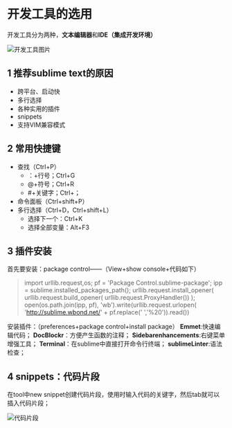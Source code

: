 ﻿# 开发工具的选用
开发工具分为两种，**文本编辑器**和**IDE（集成开发环境）**

![开发工具图片](http://wanlin-blog.oss-cn-hangzhou.aliyuncs.com/0.3.0.png)

## 1 推荐sublime text的原因
* 跨平台、启动快
* 多行选择
* 各种实用的插件
* snippets
* 支持VIM兼容模式

## 2 常用快捷键
* 查找（Ctrl+P）
    * ：+行号；Ctrl+G
    * @+符号；Ctrl+R
    * \#+关键字；Ctrl+；
* 命令面板（Ctrl+shift+P）
* 多行选择（Ctrl+D，Ctrl+shift+L）
    * 选择下一个：Ctrl+K
    * 选择全部变量：Alt+F3

## 3 插件安装
首先要安装：package control——（View+show console+代码如下）
>import urllib.request,os; pf = 'Package Control.sublime-package'; ipp = sublime.installed_packages_path(); urllib.request.install_opener( urllib.request.build_opener( urllib.request.ProxyHandler()) ); open(os.path.join(ipp, pf), 'wb').write(urllib.request.urlopen( 'http://sublime.wbond.net/' + pf.replace(' ','%20')).read())

安装插件：（preferences+package control+install package）
**Emmet**:快速编辑代码； 
**DocBlockr**：方便产生函数的注释； 
**Sidebarenhancements**:右键菜单增强工具； 
**Terminal**：在sublime中直接打开命令行终端； 
**sublimeLinter**:语法检查；

## 4 snippets：代码片段
在tool中new snippet创建代码片段，使用时输入代码的关键字，然后tab就可以插入代码片段；

![代码片段](http://wanlin-blog.oss-cn-hangzhou.aliyuncs.com/0.3.3.0.png)